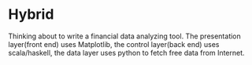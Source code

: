 # Hybrid

Thinking about to write a financial data analyzing tool. The presentation layer(front end) uses Matplotlib, the control layer(back end) uses scala/haskell, the data layer uses python to fetch free data from Internet.

